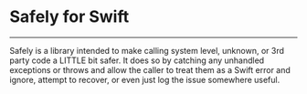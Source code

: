 # Safely for Swift
---

Safely is a library intended to make calling system level, unknown, or 3rd party code a LITTLE bit safer.  It does so by catching any unhandled exceptions or throws and allow the caller to treat them as a Swift error and ignore, attempt to recover, or even just log the issue somewhere useful.

#
